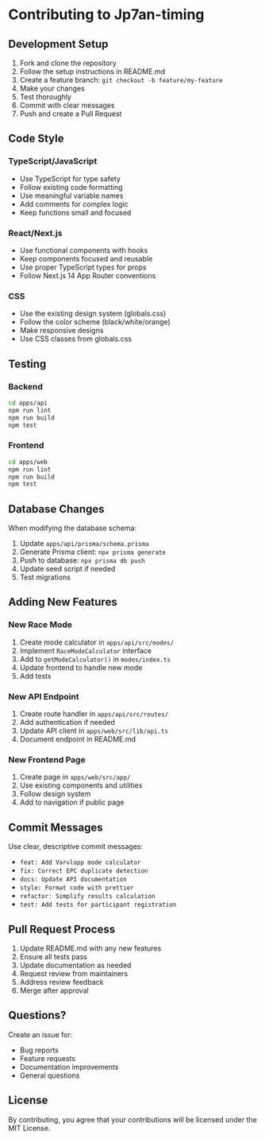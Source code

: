 # Contributing to Jp7an-timing

## Development Setup

1. Fork and clone the repository
2. Follow the setup instructions in README.md
3. Create a feature branch: `git checkout -b feature/my-feature`
4. Make your changes
5. Test thoroughly
6. Commit with clear messages
7. Push and create a Pull Request

## Code Style

### TypeScript/JavaScript
- Use TypeScript for type safety
- Follow existing code formatting
- Use meaningful variable names
- Add comments for complex logic
- Keep functions small and focused

### React/Next.js
- Use functional components with hooks
- Keep components focused and reusable
- Use proper TypeScript types for props
- Follow Next.js 14 App Router conventions

### CSS
- Use the existing design system (globals.css)
- Follow the color scheme (black/white/orange)
- Make responsive designs
- Use CSS classes from globals.css

## Testing

### Backend
```bash
cd apps/api
npm run lint
npm run build
npm test
```

### Frontend
```bash
cd apps/web
npm run lint
npm run build
npm test
```

## Database Changes

When modifying the database schema:

1. Update `apps/api/prisma/schema.prisma`
2. Generate Prisma client: `npx prisma generate`
3. Push to database: `npx prisma db push`
4. Update seed script if needed
5. Test migrations

## Adding New Features

### New Race Mode
1. Create mode calculator in `apps/api/src/modes/`
2. Implement `RaceModeCalculator` interface
3. Add to `getModeCalculator()` in `modes/index.ts`
4. Update frontend to handle new mode
5. Add tests

### New API Endpoint
1. Create route handler in `apps/api/src/routes/`
2. Add authentication if needed
3. Update API client in `apps/web/src/lib/api.ts`
4. Document endpoint in README.md

### New Frontend Page
1. Create page in `apps/web/src/app/`
2. Use existing components and utilities
3. Follow design system
4. Add to navigation if public page

## Commit Messages

Use clear, descriptive commit messages:
- `feat: Add Varvlopp mode calculator`
- `fix: Correct EPC duplicate detection`
- `docs: Update API documentation`
- `style: Format code with prettier`
- `refactor: Simplify results calculation`
- `test: Add tests for participant registration`

## Pull Request Process

1. Update README.md with any new features
2. Ensure all tests pass
3. Update documentation as needed
4. Request review from maintainers
5. Address review feedback
6. Merge after approval

## Questions?

Create an issue for:
- Bug reports
- Feature requests
- Documentation improvements
- General questions

## License

By contributing, you agree that your contributions will be licensed under the MIT License.

